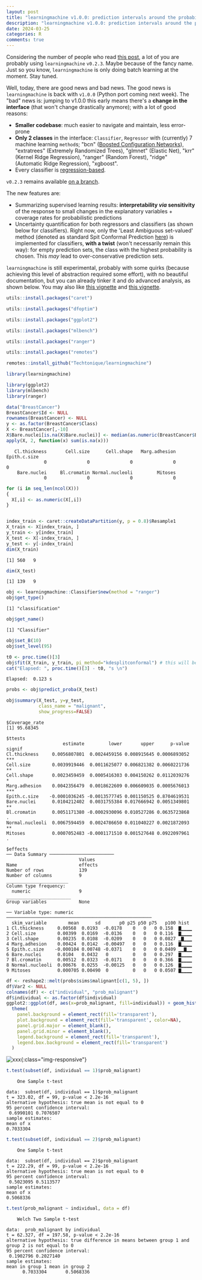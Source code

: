 ```yaml
---
layout: post
title: "learningmachine v1.0.0: prediction intervals around the probability of the event 'a tumor being malignant'"
description: "learningmachine v1.0.0: prediction intervals around the probability of the event 'a tumor being malignant'; using conformal prediction and density estimation"
date: 2024-03-25
categories: R
comments: true
---
```


Considering the number of people who read [this post](https://thierrymoudiki.github.io/blog/2024/01/01/r/learningmachine/learningmachine), a lot of you are probably using `learningmachine` `v0.2.3`. Maybe because of the fancy name. Just so you know, `learningmachine` is only doing batch learning at the moment. Stay tuned. 

Well, today, there are good news and bad news. The good news is `learningmachine` is back with `v1.0.0` (Python port coming next week). The "bad" news is: jumping to v1.0.0 this early means there's a **change in the interface** (that won't change drastically anymore); with a lot of good reasons: 

- **Smaller codebase**: much easier to navigate and maintain, less error-prone 
- **Only 2 classes** in the interface: `Classifier`, `Regressor` with (currently) 7 machine learning `method`s; "bcn" ([Boosted Configuration Networks](https://thierrymoudiki.github.io/blog/2024/02/05/python/gpopt-new2)), "extratrees" (Extremely Randomized Trees), "glmnet" (Elastic Net), "krr" (Kernel Ridge Regression), "ranger" (Random Forest), "ridge" (Automatic Ridge Regression), "xgboost". 
- Every classifier is [regression-based](https://www.researchgate.net/publication/377227280_Regression-based_machine_learning_classifiers).

`v0.2.3` remains available [on a branch](https://github.com/Techtonique/learningmachine/tree/v023).

The new features are: 

- Summarizing supervised learning results: **interpretability _via_ sensitivity** of the response to small changes in the explanatory variables + coverage rates for probabilistic predictions
- Uncertainty quantification for both regressors and classifiers (as shown below for classifiers). Right now, only the 'Least Ambiguous set-valued' method (denoted as standard Spit Conformal Prediction [here](https://conformalpredictionintro.github.io/)) is implemented for classifiers, **with a twist** (won't necessarily 
  remain this way): for empty prediction sets, the class with the highest probability is chosen. This _may_ 
  lead to over-conservative prediction sets. 

`learningmachine` is still experimental, probably with some quirks (because achieving this level of abstraction required some effort), with no beautiful documentation, but you can already tinker it and do advanced analysis, as shown below. You may also like [this vignette](https://techtonique.r-universe.dev/learningmachine/doc/getting-started.html) and [this vignette](https://techtonique.r-universe.dev/learningmachine/doc/classifiers-probs.html).


```R
utils::install.packages("caret")
```
```R
utils::install.packages("dfoptim")
```
```R
utils::install.packages("ggplot2")
```
```R
utils::install.packages("mlbench")
```
```R
utils::install.packages("ranger")
```
```R
utils::install.packages("remotes")
```
```R
remotes::install_github("Techtonique/learningmachine")
```
```R
library(learningmachine)
```

```R
library(ggplot2)
library(mlbench)
library(ranger)

data("BreastCancer")
BreastCancer$Id <- NULL
rownames(BreastCancer) <- NULL 
y <- as.factor(BreastCancer$Class)
X <- BreastCancer[,-10]
X$Bare.nuclei[is.na(X$Bare.nuclei)] <- median(as.numeric(BreastCancer$Bare.nuclei[!is.na(BreastCancer$Bare.nuclei)]))
apply(X, 2, function(x) sum(is.na(x)))
```

       Cl.thickness       Cell.size      Cell.shape   Marg.adhesion    Epith.c.size 
                  0               0               0               0               0 
        Bare.nuclei     Bl.cromatin Normal.nucleoli         Mitoses 
                  0               0               0               0 

```R
for (i in seq_len(ncol(X)))
{
  X[,i] <- as.numeric(X[,i])
}


index_train <- caret::createDataPartition(y, p = 0.8)$Resample1
X_train <- X[index_train, ]
y_train <- y[index_train]
X_test <- X[-index_train, ]
y_test <- y[-index_train]
dim(X_train)
```

    [1] 560   9

```R
dim(X_test)
```

    [1] 139   9

```R
obj <- learningmachine::Classifier$new(method = "ranger")
obj$get_type()
```

    [1] "classification"

```R
obj$get_name()
```

    [1] "Classifier"

```R
obj$set_B(10)
obj$set_level(95)

t0 <- proc.time()[3]
obj$fit(X_train, y_train, pi_method="kdesplitconformal") # this will be described in a paper
cat("Elapsed: ", proc.time()[3] - t0, "s \n")
```

    Elapsed:  0.123 s 

```R
probs <- obj$predict_proba(X_test)

obj$summary(X_test, y=y_test, 
            class_name = "malignant",
            show_progress=FALSE)
```

    $Coverage_rate
    [1] 95.68345

    $ttests
                         estimate         lower       upper      p-value signif
    Cl.thickness     0.0056807801  0.0024459156 0.008915645 0.0006893052    ***
    Cell.size        0.0039919446  0.0011625077 0.006821382 0.0060221736     **
    Cell.shape       0.0023459459  0.0005416303 0.004150262 0.0112039276      *
    Marg.adhesion    0.0042356479  0.0018622609 0.006609035 0.0005676013    ***
    Epith.c.size    -0.0001036245 -0.0013577745 0.001150525 0.8704619531       
    Bare.nuclei      0.0104212402  0.0031755384 0.017666942 0.0051349801     **
    Bl.cromatin      0.0051171380 -0.0002930096 0.010527286 0.0635723868      .
    Normal.nucleoli  0.0067594459  0.0024786650 0.011040227 0.0021872093     **
    Mitoses          0.0007052483 -0.0001171510 0.001527648 0.0922097961      .

    $effects
    ── Data Summary ────────────────────────
                               Values 
    Name                       effects
    Number of rows             139    
    Number of columns          9      
    _______________________           
    Column type frequency:            
      numeric                  9      
    ________________________          
    Group variables            None   

    ── Variable type: numeric ──────────────────────────────────────────────────────
      skim_variable        mean      sd       p0 p25 p50 p75   p100 hist 
    1 Cl.thickness     0.00568  0.0193  -0.0178    0   0   0 0.158  ▇▁▁▁▁
    2 Cell.size        0.00399  0.0169  -0.0136    0   0   0 0.116  ▇▁▁▁▁
    3 Cell.shape       0.00235  0.0108  -0.0209    0   0   0 0.0827 ▁▇▁▁▁
    4 Marg.adhesion    0.00424  0.0142  -0.00497   0   0   0 0.116  ▇▁▁▁▁
    5 Epith.c.size    -0.000104 0.00748 -0.0371    0   0   0 0.0409 ▁▁▇▁▁
    6 Bare.nuclei      0.0104   0.0432   0         0   0   0 0.297  ▇▁▁▁▁
    7 Bl.cromatin      0.00512  0.0323  -0.0171    0   0   0 0.366  ▇▁▁▁▁
    8 Normal.nucleoli  0.00676  0.0255  -0.00125   0   0   0 0.126  ▇▁▁▁▁
    9 Mitoses          0.000705 0.00490  0         0   0   0 0.0507 ▇▁▁▁▁

```R
df <- reshape2::melt(probs$sims$malignant[c(1, 5), ])
df$Var2 <- NULL 
colnames(df) <- c("individual", "prob_malignant")
df$individual <- as.factor(df$individual)
ggplot2::ggplot(df, aes(x=prob_malignant, fill=individual)) + geom_histogram(alpha=.3) +
  theme(
    panel.background = element_rect(fill='transparent'),
    plot.background = element_rect(fill='transparent', color=NA),
    panel.grid.major = element_blank(),
    panel.grid.minor = element_blank(),
    legend.background = element_rect(fill='transparent'),
    legend.box.background = element_rect(fill='transparent')
  )
```

![xxx]({{base}}/images/2024-03-25/2024-03-25-image1.png){:class="img-responsive"}      

```R
t.test(subset(df, individual == 1)$prob_malignant)
```


        One Sample t-test

    data:  subset(df, individual == 1)$prob_malignant
    t = 323.02, df = 99, p-value < 2.2e-16
    alternative hypothesis: true mean is not equal to 0
    95 percent confidence interval:
     0.6990101 0.7076507
    sample estimates:
    mean of x 
    0.7033304 

```R
t.test(subset(df, individual == 2)$prob_malignant)
```


        One Sample t-test

    data:  subset(df, individual == 2)$prob_malignant
    t = 222.29, df = 99, p-value < 2.2e-16
    alternative hypothesis: true mean is not equal to 0
    95 percent confidence interval:
     0.5023095 0.5113577
    sample estimates:
    mean of x 
    0.5068336 

```R
t.test(prob_malignant ~ individual, data = df)
```


        Welch Two Sample t-test

    data:  prob_malignant by individual
    t = 62.327, df = 197.58, p-value < 2.2e-16
    alternative hypothesis: true difference in means between group 1 and group 2 is not equal to 0
    95 percent confidence interval:
     0.1902796 0.2027140
    sample estimates:
    mean in group 1 mean in group 2 
          0.7033304       0.5068336 
